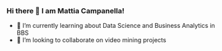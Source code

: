 ### Hi there 👋 I am Mattia Campanella!

- 🌱 I’m currently learning about Data Science and Business Analytics in BBS
- 👯 I’m looking to collaborate on video mining projects
